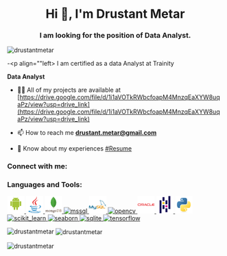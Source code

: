 <h1 align="center">Hi 👋, I'm Drustant Metar</h1>
<h3 align="center">I am looking for the position of Data Analyst.</h3>

<p align="left"> <img src="https://komarev.com/ghpvc/?username=drustantmetar&label=Profile%20views&color=0e75b6&style=flat" alt="drustantmetar" /> </p>

-<p align=""left> I am certified as a data Analyst at Trainity </p>**Data Analyst**

- 👨‍💻 All of my projects are available at [https://drive.google.com/file/d/1i1aVOTkRWbcfoapM4MnzqEaXYW8uqaPz/view?usp=drive_link](https://drive.google.com/file/d/1i1aVOTkRWbcfoapM4MnzqEaXYW8uqaPz/view?usp=drive_link)

- 📫 How to reach me **drustant.metar@gmail.com**

- 📄 Know about my experiences [#Resume](#Resume)

<h3 align="left">Connect with me:</h3>
<p align="left">
</p>

<h3 align="left">Languages and Tools:</h3>
<p align="left"> <a href="https://developer.android.com" target="_blank" rel="noreferrer"> <img src="https://raw.githubusercontent.com/devicons/devicon/master/icons/android/android-original-wordmark.svg" alt="android" width="40" height="40"/> </a> <a href="https://www.java.com" target="_blank" rel="noreferrer"> <img src="https://raw.githubusercontent.com/devicons/devicon/master/icons/java/java-original.svg" alt="java" width="40" height="40"/> </a> <a href="https://www.mongodb.com/" target="_blank" rel="noreferrer"> <img src="https://raw.githubusercontent.com/devicons/devicon/master/icons/mongodb/mongodb-original-wordmark.svg" alt="mongodb" width="40" height="40"/> </a> <a href="https://www.microsoft.com/en-us/sql-server" target="_blank" rel="noreferrer"> <img src="https://www.svgrepo.com/show/303229/microsoft-sql-server-logo.svg" alt="mssql" width="40" height="40"/> </a> <a href="https://www.mysql.com/" target="_blank" rel="noreferrer"> <img src="https://raw.githubusercontent.com/devicons/devicon/master/icons/mysql/mysql-original-wordmark.svg" alt="mysql" width="40" height="40"/> </a> <a href="https://opencv.org/" target="_blank" rel="noreferrer"> <img src="https://www.vectorlogo.zone/logos/opencv/opencv-icon.svg" alt="opencv" width="40" height="40"/> </a> <a href="https://www.oracle.com/" target="_blank" rel="noreferrer"> <img src="https://raw.githubusercontent.com/devicons/devicon/master/icons/oracle/oracle-original.svg" alt="oracle" width="40" height="40"/> </a> <a href="https://pandas.pydata.org/" target="_blank" rel="noreferrer"> <img src="https://raw.githubusercontent.com/devicons/devicon/2ae2a900d2f041da66e950e4d48052658d850630/icons/pandas/pandas-original.svg" alt="pandas" width="40" height="40"/> </a> <a href="https://www.python.org" target="_blank" rel="noreferrer"> <img src="https://raw.githubusercontent.com/devicons/devicon/master/icons/python/python-original.svg" alt="python" width="40" height="40"/> </a> <a href="https://scikit-learn.org/" target="_blank" rel="noreferrer"> <img src="https://upload.wikimedia.org/wikipedia/commons/0/05/Scikit_learn_logo_small.svg" alt="scikit_learn" width="40" height="40"/> </a> <a href="https://seaborn.pydata.org/" target="_blank" rel="noreferrer"> <img src="https://seaborn.pydata.org/_images/logo-mark-lightbg.svg" alt="seaborn" width="40" height="40"/> </a> <a href="https://www.sqlite.org/" target="_blank" rel="noreferrer"> <img src="https://www.vectorlogo.zone/logos/sqlite/sqlite-icon.svg" alt="sqlite" width="40" height="40"/> </a> <a href="https://www.tensorflow.org" target="_blank" rel="noreferrer"> <img src="https://www.vectorlogo.zone/logos/tensorflow/tensorflow-icon.svg" alt="tensorflow" width="40" height="40"/> </a> </p>

<p><img align="left" src="https://github-readme-stats.vercel.app/api/top-langs?username=drustantmetar&show_icons=true&locale=en&layout=compact" alt="drustantmetar" /></p>

<p>&nbsp;<img align="center" src="https://github-readme-stats.vercel.app/api?username=drustantmetar&show_icons=true&locale=en" alt="drustantmetar" /></p>

<p><img align="center" src="https://github-readme-streak-stats.herokuapp.com/?user=drustantmetar&" alt="drustantmetar" /></p>
